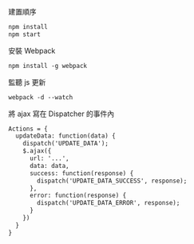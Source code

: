 建置順序
```markdown
npm install
npm start
```
安裝 Webpack
```markdown
npm install -g webpack
```
監聽 js 更新
```markdown
webpack -d --watch
```
將 ajax 寫在 Dispatcher 的事件內 
```markdown
Actions = {
  updateData: function(data) {
    dispatch('UPDATE_DATA');
    $.ajax({
      url: '...',
      data: data,
      success: function(response) {
        dispatch('UPDATE_DATA_SUCCESS', response);
      },
      error: function(response) {
        dispatch('UPDATE_DATA_ERROR', response);
      }
    })
  }
}
```
